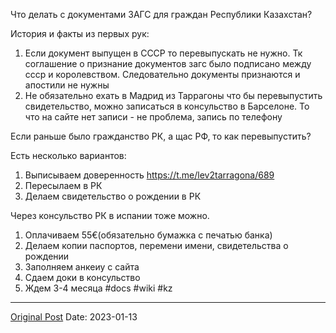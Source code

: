 Что делать с документами ЗАГС для граждан Республики Казахстан?

История и факты из первых рук:
1. Если документ выпущен в СССР то перевыпускать не нужно. Тк соглашение о признание документов загс было подписано между ссср и королевством. Следовательно документы признаются и апостили не нужны
2. Не обязательно ехать в Мадрид из Таррагоны что бы перевыпустить свидетельство, можно записаться в консульство в Барселоне. То что на сайте нет записи - не проблема, запись по телефону

Если раньше было гражданство РК, а щас РФ, то как перевыпустить?

Есть несколько вариантов:
1. Выписываем доверенность https://t.me/lev2tarragona/689
2. Пересылаем в РК
3. Делаем свидетельство о рождении в РК

Через консульство РК в испании тоже можно. 
1. Оплачиваем 55€(обязательно бумажка с печатью банка)
2. Делаем копии паспортов, перемени имени, свидетельства о рождении 
3. Заполняем анкеиу с сайта
4. Сдаем доки в консульство
5. Ждем 3-4 месяца #docs #wiki #kz

---
[Original Post](https://t.me/lev2tarragona/844)
Date: 2023-01-13

